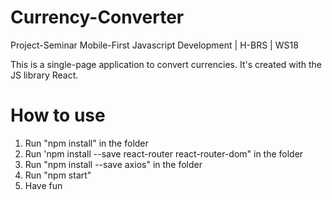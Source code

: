 # Currency-Converter

Project-Seminar Mobile-First Javascript Development | H-BRS | WS18

This is a single-page application to convert currencies.
It's created with the JS library React.

# How to use

1) Run "npm install" in the folder
2) Run 'npm install --save react-router react-router-dom" in the folder
3) Run "npm install --save axios" in the folder
4) Run "npm start"
5) Have fun
